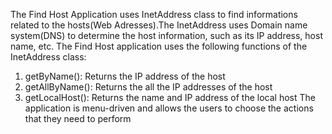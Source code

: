 The Find Host Application uses InetAddress class to find informations related to the hosts(Web Adresses).The InetAddress uses Domain name system(DNS) to determine the host information, such as its IP address, host name, etc.
The Find Host application uses the following functions of the InetAddress class:
 1. getByName(): Returns the IP address of the host
 2. getAllByName(): Returns the all the IP addresses of the host
 2. getLocalHost(): Returns the name and IP address of the local host
The application is menu-driven and allows the users to choose the actions that they need to
perform